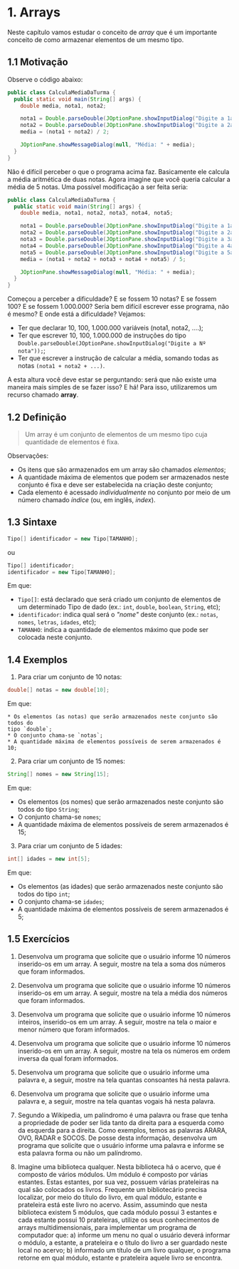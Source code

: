 # 1. Arrays

Neste capítulo vamos estudar o conceito de *array* que é um importante conceito
de como armazenar elementos de um mesmo tipo.


## 1.1 Motivação

Observe o código abaixo:

```java
public class CalculaMediaDaTurma {
  public static void main(String[] args) {
    double media, nota1, nota2;

    nota1 = Double.parseDouble(JOptionPane.showInputDialog("Digite a 1a nota"));
    nota2 = Double.parseDouble(JOptionPane.showInputDialog("Digite a 2a nota"));
    media = (nota1 + nota2) / 2;

    JOptionPane.showMessageDialog(null, "Média: " + media);
  }
}
```
Não é difícil perceber o que o programa acima faz. Basicamente ele calcula a
média aritmética de duas notas. Agora imagine que você queria calcular a média
de 5 notas. Uma possível modificação a ser feita seria:

```java
public class CalculaMediaDaTurma {
  public static void main(String[] args) {
    double media, nota1, nota2, nota3, nota4, nota5;

    nota1 = Double.parseDouble(JOptionPane.showInputDialog("Digite a 1a nota"));
    nota2 = Double.parseDouble(JOptionPane.showInputDialog("Digite a 2a nota"));
    nota3 = Double.parseDouble(JOptionPane.showInputDialog("Digite a 3a nota"));
    nota4 = Double.parseDouble(JOptionPane.showInputDialog("Digite a 4a nota"));
    nota5 = Double.parseDouble(JOptionPane.showInputDialog("Digite a 5a nota"));
    media = (nota1 + nota2 + nota3 + nota4 + nota5) / 5;

    JOptionPane.showMessageDialog(null, "Média: " + media);
  }
}
```
Começou a perceber a dificuldade? E se fossem 10 notas? E se fossem 100? E se
fossem 1.000.000? Seria bem difícil escrever esse programa, não é mesmo? E onde
está a dificuldade? Vejamos:

* Ter que declarar 10, 100, 1.000.000 variáveis (nota1, nota2, ....);
* Ter que escrever 10, 100, 1.000.000 de instruções do tipo `Double.parseDouble(JOptionPane.showInputDialog("Digite a Nº nota"));`;
* Ter que escrever a instrução de calcular a média, somando todas as notas
`(nota1 + nota2 + ...)`.

A esta altura você deve estar se perguntando: será que não existe uma maneira
mais simples de se fazer isso? E há! Para isso, utilizaremos um recurso chamado
**array**.


## 1.2 Definição

> Um array é um conjunto de elementos de um mesmo tipo cuja quantidade de
elementos é fixa.

Observações:

* Os itens que são armazenados em um array são chamados *elementos*;
* A quantidade máxima de elementos que podem ser armazenados neste conjunto
é fixa e deve ser estabelecida na criação deste conjunto;
* Cada elemento é acessado *individualmente* no conjunto por meio de um número
chamado *índice* (ou, em inglês, *index*).


## 1.3 Sintaxe

```java
Tipo[] identificador = new Tipo[TAMANHO];
```

ou

```java
Tipo[] identificador;
identificador = new Tipo[TAMANHO];
```

Em que:

* `Tipo[]`: está declarado que será criado um conjunto de elementos de um
determinado Tipo de dado (ex.: `int`, `double`, `boolean`, `String`, etc);
* `identificador`: indica qual será o *"nome"* deste conjunto (ex.: `notas`,
`nomes`, `letras`, `idades`, etc);
* `TAMANHO`: indica a quantidade de elementos máximo que pode ser colocada neste
conjunto.


## 1.4 Exemplos

1. Para criar um conjunto de 10 notas:

```java
double[] notas = new double[10];
```
Em que:

    * Os elementos (as notas) que serão armazenados neste conjunto são todos do
    tipo `double`;
    * O conjunto chama-se `notas`;
    * A quantidade máxima de elementos possíveis de serem armazenados é 10; 

2. Para criar um conjunto de 15 nomes:

```java
String[] nomes = new String[15];
```
Em que:

* Os elementos (os nomes) que serão armazenados neste conjunto são todos do
tipo `String`;
* O conjunto chama-se `nomes`;
* A quantidade máxima de elementos possíveis de serem armazenados é 15;


3. Para criar um conjunto de 5 idades:

```java
int[] idades = new int[5];
```
Em que:

* Os elementos (as idades) que serão armazenados neste conjunto são todos do
tipo `int`;
* O conjunto chama-se `idades`;
* A quantidade máxima de elementos possíveis de serem armazenados é 5;


## 1.5 Exercícios

1. Desenvolva um programa que solicite que o usuário informe 10 números
inserido-os em um array. A seguir, mostre na tela a soma dos números que foram
informados.

2. Desenvolva um programa que solicite que o usuário informe 10 números
inserido-os em um array. A seguir, mostre na tela a média dos números que foram
informados.

3. Desenvolva um programa que solicite que o usuário informe 10 números
inteiros, inserido-os em um array. A seguir, mostre na tela o maior e menor
número que foram informados.

4. Desenvolva um programa que solicite que o usuário informe 10 números
inserido-os em um array. A seguir, mostre na tela os números em ordem inversa da
qual foram informados.

5. Desenvolva um programa que solicite que o usuário informe uma palavra e, a
seguir, mostre na tela quantas consoantes há nesta palavra.

6. Desenvolva um programa que solicite que o usuário informe uma palavra e, a
seguir, mostre na tela quantas vogais há nesta palavra.

7. Segundo a Wikipedia, um palíndromo é uma palavra ou frase que tenha a
propriedade de poder ser lida tanto da direita para a esquerda como da esquerda
para a direita. Como exemplos, temos as palavras ARARA, OVO, RADAR e SOCOS. De
posse desta informação, desenvolva um programa que solicite que o usuário
informe uma palavra e informe se esta palavra forma ou não um palíndromo.

8. Imagine uma biblioteca qualquer. Nesta biblioteca há o acervo, que é composto
de vários módulos. Um módulo é composto por várias estantes. Estas estantes, por
sua vez, possuem várias prateleiras na qual são colocados os livros. Frequente
um bibliotecário precisa localizar, por meio do título do livro, em qual módulo,
estante e prateleira está este livro no acervo. Assim, assumindo que nesta
biblioteca existem 5 módulos, que cada módulo possui 3 estantes e cada estante
possui 10 prateleiras, utilize os seus conhecimentos de arrays
multidimensionais, para implementar um programa de computador que: a) informe um
menu no qual o usuário deverá informar o módulo, a estante, a prateleira e o
título do livro a ser guardado neste local no acervo; b) informado um título de
um livro qualquer, o programa retorne em qual módulo, estante e prateleira
aquele livro se encontra.
